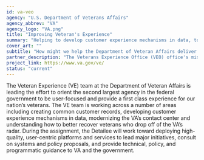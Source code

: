 ```yaml
---
id: va-veo
agency: "U.S. Department of Veterans Affairs"
agency_abbrev: "VA"
agency_logo: "VA.png"
title: "Improving Veteran's Experience"
summary: "Helping to develop customer experience mechanisms in data, tools, and technology to enable the U.S. Department of Veterans Affairs to deliver the best experience to Veterans, families, caregivers, and survivors"
cover_art: ""
subtitle: "How might we help the Department of Veteran Affairs deliver more veteran-centered services and care?"
partner_description: "The Veterans Experience Office (VEO) office's mission is to enable VA to be the leading customer service organization in government so that Veterans, their families, caregivers and survivors Choose VA."
project_link: https://www.va.gov/ve/
status: "current"
---
```


The Veteran Experience (VE) team at the Department of Veteran Affairs is leading the effort to orient the second largest agency in the federal government to be user-focused and provide a first class experience for our nation’s veterans. The VE team is working across a number of areas including creating common customer records, developing customer experience mechanisms in data, modernizing the VA’s contact center and understanding how to better recover veterans who drop off of the VA’s radar. During the assignment, the Detailee will work toward deploying high-quality, user-centric platforms and services to lead major initiatives, consult on systems and policy proposals, and provide technical, policy, and programmatic guidance to VA and the government.
